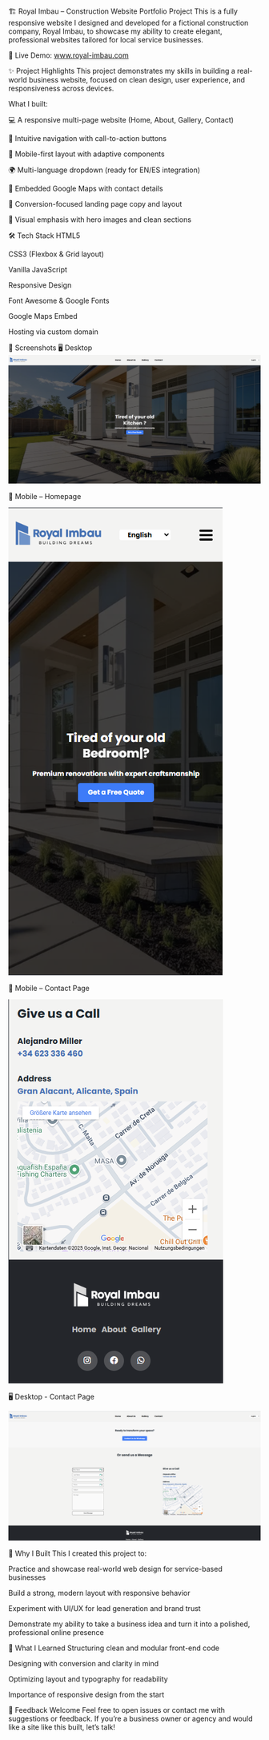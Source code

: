 🏗️ Royal Imbau – Construction Website Portfolio Project
This is a fully responsive website I designed and developed for a fictional construction company, Royal Imbau, to showcase my ability to create elegant, professional websites tailored for local service businesses.

🔗 Live Demo: www.royal-imbau.com

✨ Project Highlights
This project demonstrates my skills in building a real-world business website, focused on clean design, user experience, and responsiveness across devices.

What I built:

💻 A responsive multi-page website (Home, About, Gallery, Contact)

🧭 Intuitive navigation with call-to-action buttons

📱 Mobile-first layout with adaptive components

🌍 Multi-language dropdown (ready for EN/ES integration)

📍 Embedded Google Maps with contact details

🎯 Conversion-focused landing page copy and layout

📸 Visual emphasis with hero images and clean sections

🛠️ Tech Stack
HTML5

CSS3 (Flexbox & Grid layout)

Vanilla JavaScript

Responsive Design

Font Awesome & Google Fonts

Google Maps Embed

Hosting via custom domain

📸 Screenshots
🖥️ Desktop
![Website Screenshot](/production_static/admin/img/royal_imbau1.png)

📱 Mobile – Homepage

![Website Screenshot](/production_static/admin/img/royal_imbau3.png)

📱 Mobile – Contact Page

![Website Screenshot](/production_static/admin/img/royal_imbau2.png)

🖥️ Desktop - Contact Page

![Website Screenshot](/production_static/admin/img/royal_imbau4.png)

🎯 Why I Built This
I created this project to:

Practice and showcase real-world web design for service-based businesses

Build a strong, modern layout with responsive behavior

Experiment with UI/UX for lead generation and brand trust

Demonstrate my ability to take a business idea and turn it into a polished, professional online presence

🧠 What I Learned
Structuring clean and modular front-end code

Designing with conversion and clarity in mind

Optimizing layout and typography for readability

Importance of responsive design from the start

💬 Feedback Welcome
Feel free to open issues or contact me with suggestions or feedback. If you’re a business owner or agency and would like a site like this built, let’s talk!
